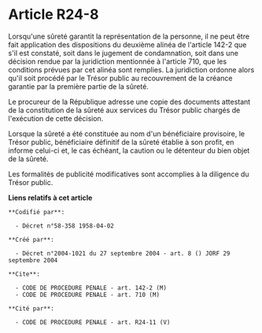 # Article R24-8

Lorsqu'une sûreté garantit la représentation de la personne, il ne peut être fait application des dispositions du deuxième
alinéa de l'article 142-2 que s'il est constaté, soit dans le jugement de condamnation, soit dans une décision rendue par la
juridiction mentionnée à l'article 710, que les conditions prévues par cet alinéa sont remplies. La juridiction ordonne alors
qu'il soit procédé par le Trésor public au recouvrement de la créance garantie par la première partie de la sûreté.

Le procureur de la République adresse une copie des documents attestant de la constitution de la sûreté aux services du
Trésor public chargés de l'exécution de cette décision.

Lorsque la sûreté a été constituée au nom d'un bénéficiaire provisoire, le Trésor public, bénéficiaire définitif de la sûreté
établie à son profit, en informe celui-ci et, le cas échéant, la caution ou le détenteur du bien objet de la sûreté.

Les formalités de publicité modificatives sont accomplies à la diligence du Trésor public.

**Liens relatifs à cet article**

	**Codifié par**:

	  - Décret n°58-358 1958-04-02

	**Créé par**:

	  - Décret n°2004-1021 du 27 septembre 2004 - art. 8 () JORF 29 septembre 2004

	**Cite**:

	  - CODE DE PROCEDURE PENALE - art. 142-2 (M)
	  - CODE DE PROCEDURE PENALE - art. 710 (M)

	**Cité par**:

	  - CODE DE PROCEDURE PENALE - art. R24-11 (V)

